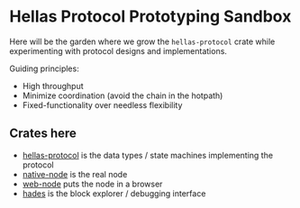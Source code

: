# Hellas Protocol Prototyping Sandbox

Here will be the garden where we grow the `hellas-protocol` crate while experimenting with protocol designs and implementations.

Guiding principles:

- High throughput
- Minimize coordination (avoid the chain in the hotpath)
- Fixed-functionality over needless flexibility

## Crates here

- [hellas-protocol](./hellas-protocol) is the data types / state machines implementing the protocol
- [native-node](./native-node) is the real node
- [web-node](./web-node) puts the node in a browser
- [hades](./hades) is the block explorer / debugging interface